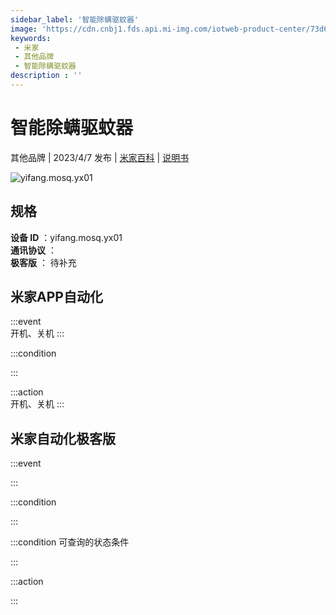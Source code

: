 ```yaml
---
sidebar_label: '智能除螨驱蚊器'
image: 'https://cdn.cnbj1.fds.api.mi-img.com/iotweb-product-center/73d62930a9b10610f8f85d97e2c12414_1678354506181.png?GalaxyAccessKeyId=AKVGLQWBOVIRQ3XLEW&Expires=9223372036854775807&Signature=mRagVXe7N6QqSRqrTLvTu3339HY='
keywords: 
 - 米家
 - 其他品牌
 - 智能除螨驱蚊器
description : ''
---
```

# 智能除螨驱蚊器

其他品牌 | 2023/4/7 发布 | [米家百科](https://home.mi.com/webapp/content/baike/product/index.html?model=yifang.mosq.yx01) | [说明书](https://home.mi.com/views/introduction.html?model=yifang.mosq.yx01&region=cn)

![yifang.mosq.yx01](https://cdn.cnbj1.fds.api.mi-img.com/iotweb-product-center/73d62930a9b10610f8f85d97e2c12414_1678354506181.png?GalaxyAccessKeyId=AKVGLQWBOVIRQ3XLEW&Expires=9223372036854775807&Signature=mRagVXe7N6QqSRqrTLvTu3339HY=)

## 规格  
> 
**设备 ID** ：yifang.mosq.yx01  
**通讯协议** ：  
**极客版**  ： 待补充 


## 米家APP自动化  

:::event  
开机、关机
:::

:::condition  

:::

:::action   
开机、关机
:::

## 米家自动化极客版  

:::event  

:::

:::condition  

:::

:::condition 可查询的状态条件  

:::

:::action  

:::

        
